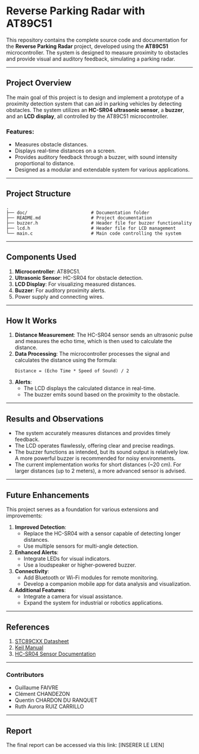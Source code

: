 # Reverse Parking Radar with AT89C51

This repository contains the complete source code and documentation for the **Reverse Parking Radar** project, developed using the **AT89C51** microcontroller. The system is designed to measure proximity to obstacles and provide visual and auditory feedback, simulating a parking radar.

---

## Project Overview

The main goal of this project is to design and implement a prototype of a proximity detection system that can aid in parking vehicles by detecting obstacles. The system utilizes an **HC-SR04 ultrasonic sensor**, a **buzzer**, and an **LCD display**, all controlled by the AT89C51 microcontroller.

### Features:
- Measures obstacle distances.
- Displays real-time distances on a screen.
- Provides auditory feedback through a buzzer, with sound intensity proportional to distance.
- Designed as a modular and extendable system for various applications.

---

## Project Structure

```
.
├── doc/                        # Documentation folder
├── README.md                   # Project documentation
├── buzzer.h                    # Header file for buzzer functionality
├── lcd.h                       # Header file for LCD management
└── main.c                      # Main code controlling the system
```

---

## Components Used

1. **Microcontroller**: AT89C51.
2. **Ultrasonic Sensor**: HC-SR04 for obstacle detection.
3. **LCD Display**: For visualizing measured distances.
4. **Buzzer**: For auditory proximity alerts.
5. Power supply and connecting wires.

---

## How It Works

1. **Distance Measurement**: The HC-SR04 sensor sends an ultrasonic pulse and measures the echo time, which is then used to calculate the distance.
2. **Data Processing**: The microcontroller processes the signal and calculates the distance using the formula:
   ```
   Distance = (Echo Time * Speed of Sound) / 2
   ```
3. **Alerts**:
   - The LCD displays the calculated distance in real-time.
   - The buzzer emits sound based on the proximity to the obstacle.

---

## Results and Observations

- The system accurately measures distances and provides timely feedback.
- The LCD operates flawlessly, offering clear and precise readings.
- The buzzer functions as intended, but its sound output is relatively low. A more powerful buzzer is recommended for noisy environments.
- The current implementation works for short distances (~20 cm). For larger distances (up to 2 meters), a more advanced sensor is advised.

---

## Future Enhancements

This project serves as a foundation for various extensions and improvements:
1. **Improved Detection**:
   - Replace the HC-SR04 with a sensor capable of detecting longer distances.
   - Use multiple sensors for multi-angle detection.
2. **Enhanced Alerts**:
   - Integrate LEDs for visual indicators.
   - Use a loudspeaker or higher-powered buzzer.
3. **Connectivity**:
   - Add Bluetooth or Wi-Fi modules for remote monitoring.
   - Develop a companion mobile app for data analysis and visualization.
4. **Additional Features**:
   - Integrate a camera for visual assistance.
   - Expand the system for industrial or robotics applications.

---

## References

1. [STC89CXX Datasheet](#)
2. [Keil Manual](#)
3. [HC-SR04 Sensor Documentation](#)

---

### Contributors

- Guillaume FAIVRE
- Clément CHANDEZON
- Quentin CHARDON DU RANQUET
- Ruth Aurora RUIZ CARRILLO

---

## Report
The final report can be accessed via this link:
[INSERER LE LIEN]
